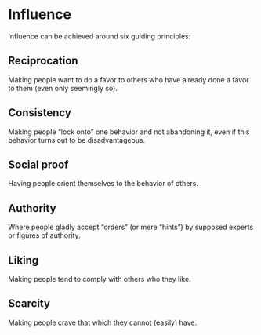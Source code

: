# Influence
Influence can be achieved around six guiding principles:

## Reciprocation
Making people want to do a favor to others who have already done a favor to them (even only seemingly so).

## Consistency
Making people “lock onto” one behavior and not abandoning it, even if this behavior turns out to be disadvantageous.

## Social proof
Having people orient themselves to the behavior of others.

## Authority
Where people gladly accept “orders” (or mere “hints”) by supposed experts or figures of authority.

## Liking
Making people tend to comply with others who they like.

## Scarcity
Making people crave that which they cannot (easily) have.
